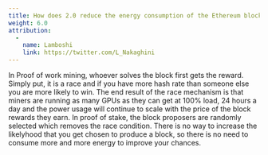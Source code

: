 ```yaml
---
title: How does 2.0 reduce the energy consumption of the Ethereum blockchain?
weight: 6.0
attribution:
  -
    name: Lamboshi
    link: https://twitter.com/L_Nakaghini
---
```

In Proof of work mining, whoever solves the block first gets the reward. Simply put, it is a race and if you have more hash rate than someone else you are more likely to win. The end result of the race mechanism is that miners are running as many GPUs as they can get at 100% load, 24 hours a day and the power usage will continue to scale with the price of the block rewards they earn. In proof of stake, the block proposers are randomly selected which removes the race condition. There is no way to increase the likelyhood that you get chosen to produce a block, so there is no need to consume more and more energy to improve your chances.

